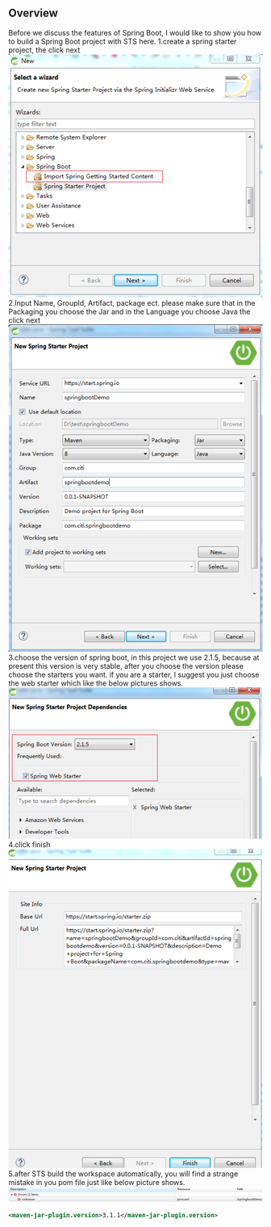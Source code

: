 ## Overview
Before we discuss the features of Spring Boot, I would like to show you how to build a Spring Boot project with STS here. 
1.create a spring starter project, the click next 
![image](https://github.com/fengandzhy/Blog/raw/master/Images/SpringBoot/article01/1.png) 
2.Input Name, GroupId, Artifact, package ect. please make sure that in the Packaging you choose the Jar and in the Language you choose Java the click next 
![image](https://github.com/fengandzhy/Blog/raw/master/Images/SpringBoot/article01/2.png) 
3.choose the version of spring boot, in this project we use 2.1.5, because at present this version is very stable, after you choose the version please choose the starters you want. if you are a starter, I suggest you just choose the web starter which like the below pictures shows.
![image](https://github.com/fengandzhy/Blog/raw/master/Images/SpringBoot/article01/3.png) 
4.click finish 
![image](https://github.com/fengandzhy/Blog/raw/master/Images/SpringBoot/article01/4.png)
5.after STS build the workspace automatically, you will find a strange mistake in you pom file just like below picture shows.
![image](https://github.com/fengandzhy/Blog/raw/master/Images/SpringBoot/article01/5.png) 
```xml
<maven-jar-plugin.version>3.1.1</maven-jar-plugin.version>
```
